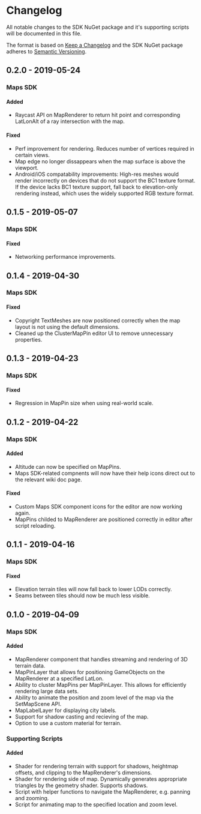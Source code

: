 # Changelog
All notable changes to the SDK NuGet package and it's supporting scripts will be documented in this file.

The format is based on [Keep a Changelog](http://keepachangelog.com/en/1.0.0/)
and the SDK NuGet package adheres to [Semantic Versioning](http://semver.org/spec/v2.0.0.html).

## 0.2.0 - 2019-05-24
### Maps SDK
#### Added
- Raycast API on MapRenderer to return hit point and corresponding LatLonAlt of a ray intersection with the map.
#### Fixed
- Perf improvement for rendering. Reduces number of vertices required in certain views.
- Map edge no longer dissappears when the map surface is above the viewport.
- Android/iOS compatability improvements: High-res meshes would render incorrectly on devices that do not support the BC1 texture format. If the device lacks BC1 texture support, fall back to elevation-only rendering instead, which uses the widely supported RGB texture format.

## 0.1.5 - 2019-05-07
### Maps SDK
#### Fixed
- Networking performance improvements.

## 0.1.4 - 2019-04-30
### Maps SDK
#### Fixed
- Copyright TextMeshes are now positioned correctly when the map layout is not using the default dimensions.
- Cleaned up the ClusterMapPin editor UI to remove unnecessary properties.

## 0.1.3 - 2019-04-23
### Maps SDK
#### Fixed
- Regression in MapPin size when using real-world scale.

## 0.1.2 - 2019-04-22
### Maps SDK
#### Added
- Altitude can now be specified on MapPins.
- Maps SDK-related compnents will now have their help icons direct out to the relevant wiki doc page.
#### Fixed
- Custom Maps SDK component icons for the editor are now working again.
- MapPins childed to MapRenderer are positioned correctly in editor after script reloading.

## 0.1.1 - 2019-04-16 
### Maps SDK
#### Fixed
- Elevation terrain tiles will now fall back to lower LODs correctly.
- Seams between tiles should now be much less visible.

## 0.1.0 - 2019-04-09

### Maps SDK
#### Added
- MapRenderer component that handles streaming and rendering of 3D terrain data.
- MapPinLayer that allows for positioning GameObjects on the MapRenderer at a specified LatLon.
- Ability to cluster MapPins per MapPinLayer. This allows for efficiently rendering large data sets.
- Ability to animate the position and zoom level of the map via the SetMapScene API.
- MapLabelLayer for displaying city labels.
- Support for shadow casting and recieving of the map.
- Option to use a custom material for terrain.

### Supporting Scripts
#### Added
- Shader for rendering terrain with support for shadows, heightmap offsets, and clipping to the MapRenderer's dimensions.
- Shader for rendering side of map. Dynamically generates appropriate triangles by the geometry shader. Supports shadows.
- Script with helper functions to navigate the MapRenderer, e.g. panning and zooming.
- Script for animating map to the specified location and zoom level.
